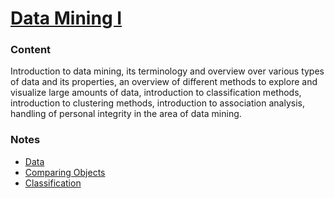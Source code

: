 # [Data Mining I](http://uu.se/en/admissions/master/selma/kursplan/?kKod=1DL360&lasar=)

### Content
Introduction to data mining, its terminology and overview over various types of data and its properties, an overview of different methods to explore and visualize large amounts of data, introduction to classification methods, introduction to clustering methods, introduction to association analysis, handling of personal integrity in the area of data mining.

### Notes
  - [Data](0-data.md)
  - [Comparing Objects](1-comparing-objects.md)
  - [Classification](2-classification.md)
